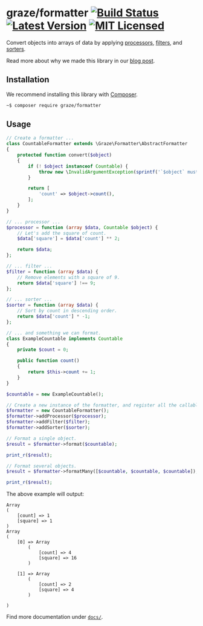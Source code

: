 # graze/formatter [![Build Status][ico-travis]][travis] [![Latest Version][ico-packagist]][packagist] [![MIT Licensed][ico-license]][license]

<!-- Images -->
[ico-travis]: https://img.shields.io/travis/graze/formatter/master.svg
[ico-packagist]: https://img.shields.io/packagist/v/graze/formatter.svg
[ico-license]: https://img.shields.io/packagist/l/graze/formatter.svg

<!-- Links -->
[travis]: https://travis-ci.org/graze/formatter
[packagist]: https://packagist.org/packages/graze/formatter
[license]: https://github.com/graze/formatter/blob/master/LICENSE

Convert objects into arrays of data by applying [processors](docs/01-processors.md), [filters](docs/02-filters.md), and [sorters](docs/03-sorters.md).

Read more about why we made this library in our [blog post](http://tech.graze.com/2015/12/10/graze-formatter/).

## Installation

We recommend installing this library with [Composer](https://getcomposer.org).

```bash
~$ composer require graze/formatter
```

## Usage

```php
// Create a formatter ...
class CountableFormatter extends \Graze\Formatter\AbstractFormatter
{
    protected function convert($object)
    {
        if (! $object instanceof Countable) {
            throw new \InvalidArgumentException(sprintf('`$object` must be an instance of %s.', Countable::class));
        }

        return [
            'count' => $object->count(),
        ];
    }
}

// ... processor ...
$processor = function (array $data, Countable $object) {
    // Let's add the square of count.
    $data['square'] = $data['count'] ** 2;

    return $data;
};

// ... filter ...
$filter = function (array $data) {
    // Remove elements with a square of 9.
    return $data['square'] !== 9;
};

// ... sorter ...
$sorter = function (array $data) {
    // Sort by count in descending order.
    return $data['count'] * -1;
};

// ... and something we can format.
class ExampleCountable implements Countable
{
    private $count = 0;

    public function count()
    {
        return $this->count += 1;
    }
}

$countable = new ExampleCountable();

// Create a new instance of the formatter, and register all the callables.
$formatter = new CountableFormatter();
$formatter->addProcessor($processor);
$formatter->addFilter($filter);
$formatter->addSorter($sorter);

// Format a single object.
$result = $formatter->format($countable);

print_r($result);

// Format several objects.
$result = $formatter->formatMany([$countable, $countable, $countable]);

print_r($result);
```

The above example will output:

```
Array
(
    [count] => 1
    [square] => 1
)
Array
(
    [0] => Array
        (
            [count] => 4
            [square] => 16
        )

    [1] => Array
        (
            [count] => 2
            [square] => 4
        )

)
```

Find more documentation under [`docs/`](/docs).
